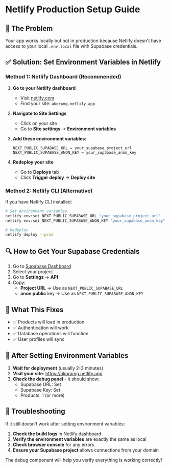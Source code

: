 # Netlify Production Setup Guide

## 🚨 The Problem
Your app works locally but not in production because Netlify doesn't have access to your local `.env.local` file with Supabase credentials.

## ✅ Solution: Set Environment Variables in Netlify

### Method 1: Netlify Dashboard (Recommended)

1. **Go to your Netlify dashboard**
   - Visit [netlify.com](https://netlify.com)
   - Find your site: `akoramg.netlify.app`

2. **Navigate to Site Settings**
   - Click on your site
   - Go to **Site settings** → **Environment variables**

3. **Add these environment variables:**
   ```
   NEXT_PUBLIC_SUPABASE_URL = your_supabase_project_url
   NEXT_PUBLIC_SUPABASE_ANON_KEY = your_supabase_anon_key
   ```

4. **Redeploy your site**
   - Go to **Deploys** tab
   - Click **Trigger deploy** → **Deploy site**

### Method 2: Netlify CLI (Alternative)

If you have Netlify CLI installed:

```bash
# Set environment variables
netlify env:set NEXT_PUBLIC_SUPABASE_URL "your_supabase_project_url"
netlify env:set NEXT_PUBLIC_SUPABASE_ANON_KEY "your_supabase_anon_key"

# Redeploy
netlify deploy --prod
```

## 🔍 How to Get Your Supabase Credentials

1. Go to [Supabase Dashboard](https://supabase.com/dashboard)
2. Select your project
3. Go to **Settings** → **API**
4. Copy:
   - **Project URL** → Use as `NEXT_PUBLIC_SUPABASE_URL`
   - **anon public** key → Use as `NEXT_PUBLIC_SUPABASE_ANON_KEY`

## 🎯 What This Fixes

- ✅ Products will load in production
- ✅ Authentication will work
- ✅ Database operations will function
- ✅ User profiles will sync

## 🚀 After Setting Environment Variables

1. **Wait for deployment** (usually 2-3 minutes)
2. **Visit your site**: https://akoramg.netlify.app
3. **Check the debug panel** - it should show:
   - Supabase URL: Set
   - Supabase Key: Set
   - Products: 1 (or more)

## 🔧 Troubleshooting

If it still doesn't work after setting environment variables:

1. **Check the build logs** in Netlify dashboard
2. **Verify the environment variables** are exactly the same as local
3. **Check browser console** for any errors
4. **Ensure your Supabase project** allows connections from your domain

The debug component will help you verify everything is working correctly!
